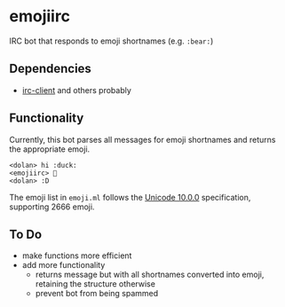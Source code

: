 # emojiirc
IRC bot that responds to emoji shortnames (e.g. `:bear:`)

## Dependencies
 - [irc-client](https://github.com/johnelse/ocaml-irc-client)
and others probably

## Functionality
Currently, this bot parses all messages for emoji shortnames and returns the appropriate emoji.

```
<dolan> hi :duck:
<emojiirc> 🦆
<dolan> :D
```

The emoji list in `emoji.ml` follows the [Unicode 10.0.0](http://unicode.org/versions/Unicode10.0.0/) specification, supporting 2666 emoji.

## To Do
 - make functions more efficient
 - add more functionality
   - returns message but with all shortnames converted into emoji, retaining the structure otherwise
   - prevent bot from being spammed

